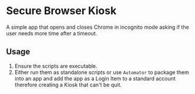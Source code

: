 # Secure Browser Kiosk
A simple app that opens and closes Chrome in incognito mode asking if the user needs more time after a timeout.

## Usage
1. Ensure the scripts are executable.
2. Either run them as standalone scripts or use `Automator` to package them into an app and add the app as a Login Item to a standard account therefore creating a Kiosk that can't be quit.